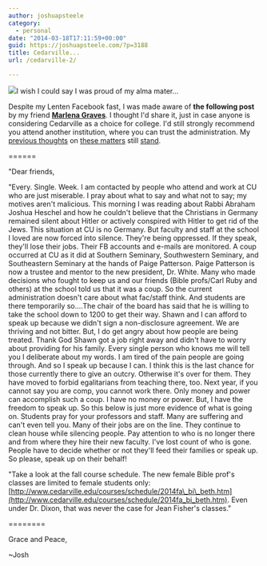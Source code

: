 ```yaml
---
author: joshuapsteele
category:
  - personal
date: "2014-03-18T17:11:59+00:00"
guid: https://joshuapsteele.com/?p=3188
title: Cedarville...
url: /cedarville-2/

---
```

![](http://img2.findthebest.com/sites/default/files/10/media/images/Cedarville_University_220560.gif)I wish I could say I was proud of my alma mater...

Despite my Lenten Facebook fast, I was made aware of **the following post** by my friend [**Marlena Graves**](http://marlenagraves.com/). I thought I'd share it, just in case anyone is considering Cedarville as a choice for college. I'd still strongly recommend you attend another institution, where you can trust the administration. My [previous thoughts](/2013/01/13/open-letter-to-cedarville-admins-and-trustees/) on [these matters](/2013/02/19/oh-cedarville/) still [stand](http://fiatlux125.wordpress.com/).

======

"Dear friends,

"Every. Single. Week. I am contacted by people who attend and work at CU who are just miserable. I pray about what to say and what not to say; my motives aren't malicious. This morning I was reading about Rabbi Abraham Joshua Heschel and how he couldn't believe that the Christians in Germany remained silent about Hitler or actively conspired with Hitler to get rid of the Jews. This situation at CU is no Germany. But faculty and staff at the school I loved are now forced into silence. They're being oppressed. If they speak, they'll lose their jobs. Their FB accounts and e-mails are monitored. A coup occurred at CU as it did at Southern Seminary, Southwestern Seminary, and Southeastern Seminary at the hands of Paige Patterson. Paige Patterson is now a trustee and mentor to the new president, Dr. White. Many who made decisions who fought to keep us and our friends (Bible profs/Carl Ruby and others) at the school told us that it was a coup. So the current administration doesn't care about what fac/staff think. And students are there temporarily so….The chair of the board has said that he is willing to take the school down to 1200 to get their way. Shawn and I can afford to speak up because we didn't sign a non-disclosure agreement. We are thriving and not bitter. But, I do get angry about how people are being treated. Thank God Shawn got a job right away and didn't have to worry about providing for his family. Every single person who knows me will tell you I deliberate about my words. I am tired of the pain people are going through. And so I speak up because I can. I think this is the last chance for those currently there to give an outcry. Otherwise it's over for them. They have moved to forbid egalitarians from teaching there, too. Next year, if you cannot say you are comp, you cannot work there. Only money and power can accomplish such a coup. I have no money or power. But, I have the freedom to speak up. So this below is just more evidence of what is going on. Students pray for your professors and staff. Many are suffering and can't even tell you. Many of their jobs are on the line. They continue to clean house while silencing people. Pay attention to who is no longer there and from where they hire their new faculty. I've lost count of who is gone. People have to decide whether or not they'll feed their families or speak up. So please, speak up on their behalf!

"Take a look at the fall course schedule. The new female Bible prof's classes are limited to female students only: [http://www.cedarville.edu/courses/schedule/2014fa\_bi\_beth.htm](http://www.cedarville.edu/courses/schedule/2014fa_bi_beth.htm). Even under Dr. Dixon, that was never the case for Jean Fisher's classes."

========

Grace and Peace,

~Josh
